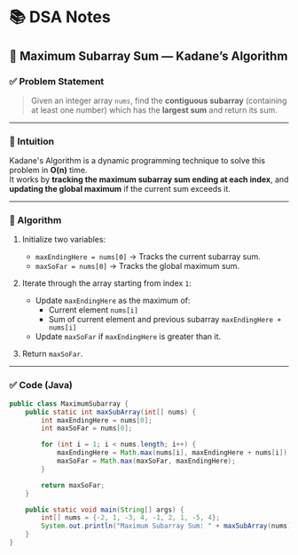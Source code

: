 
# 📚 DSA Notes

## 📌 Maximum Subarray Sum — Kadane’s Algorithm

### ✅ Problem Statement

> Given an integer array `nums`, find the **contiguous subarray** (containing at least one number) which has the **largest sum** and return its sum.

---

### 🧠 Intuition

Kadane's Algorithm is a dynamic programming technique to solve this problem in **O(n)** time.  
It works by **tracking the maximum subarray sum ending at each index**, and **updating the global maximum** if the current sum exceeds it.

---

### 🧮 Algorithm

1. Initialize two variables:
   - `maxEndingHere = nums[0]` → Tracks the current subarray sum.
   - `maxSoFar = nums[0]` → Tracks the global maximum sum.

2. Iterate through the array starting from index `1`:
   - Update `maxEndingHere` as the maximum of:
     - Current element `nums[i]`
     - Sum of current element and previous subarray `maxEndingHere + nums[i]`
   - Update `maxSoFar` if `maxEndingHere` is greater than it.

3. Return `maxSoFar`.

---

### ✅ Code (Java)

```java
public class MaximumSubarray {
    public static int maxSubArray(int[] nums) {
        int maxEndingHere = nums[0];
        int maxSoFar = nums[0];

        for (int i = 1; i < nums.length; i++) {
            maxEndingHere = Math.max(nums[i], maxEndingHere + nums[i]);
            maxSoFar = Math.max(maxSoFar, maxEndingHere);
        }

        return maxSoFar;
    }

    public static void main(String[] args) {
        int[] nums = {-2, 1, -3, 4, -1, 2, 1, -5, 4};
        System.out.println("Maximum Subarray Sum: " + maxSubArray(nums));
    }
}
